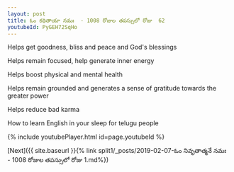 ```yaml
---
layout: post
title: ఓం కథితాయా నమః  - 1008 రోజుల తపస్సులో రోజు  62
youtubeId: PyGEH72SqHo
---
```

 
 
Helps get goodness, bliss and peace and God's blessings
 
Helps remain focused, help generate inner energy 
 
Helps boost physical and mental health 
 
Helps remain grounded and generates a sense of gratitude towards the greater power 
 
Helps reduce bad karma
 
How to learn English in your sleep for telugu people
 
 
 
 


{% include youtubePlayer.html id=page.youtubeId %}
 
[Next]({{ site.baseurl }}{% link split1/_posts/2019-02-07-ఓం నివృతాత్మనే నమః  - 1008 రోజుల తపస్సులో రోజు  1.md%})
 
